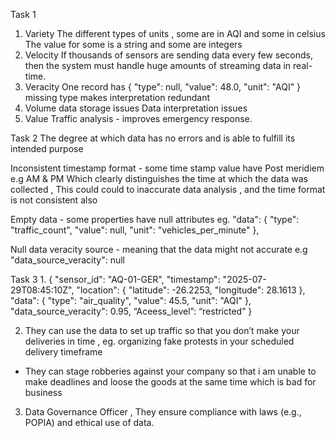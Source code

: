 Task 1
  1. Variety
The different types of units , some are in AQI and some in celsius 
            The value for some is a string and some are integers 
  2.   Velocity
     If thousands of sensors are sending data every few seconds, then the system must handle    huge amounts of streaming data in real-time.
  3.  Veracity
       One record has { "type": null, "value": 48.0, "unit": "AQI" }
 missing type makes interpretation redundant
4. Volume
         data storage issues 
Data interpretation issues 
 5.  Value
       Traffic analysis - improves emergency response.


Task 2 
 The degree at which data has no errors and is able to fulfill its intended purpose 

Inconsistent timestamp format  - some time stamp value have Post meridiem e.g AM & PM 
 Which clearly distinguishes the time at which the data was collected , This could could to inaccurate data analysis , and the time format is not consistent also 

Empty data - some properties have null attributes eg.    "data": { "type": "traffic_count", "value": null, "unit": "vehicles_per_minute" },

Null data veracity source -  meaning that the data might not accurate e.g  "data_source_veracity": null

Task 3 
1.
{
    "sensor_id": "AQ-01-GER",
    "timestamp": "2025-07-29T08:45:10Z",
    "location": { "latitude": -26.2253, "longitude": 28.1613 },
    "data": { "type": "air_quality", "value": 45.5, "unit": "AQI" },
    "data_source_veracity": 0.95,
    “Aceess_level”: “restricted”
  }

2.  They can use the data to set up traffic so that you don’t make your deliveries in time , eg. organizing fake protests in your scheduled delivery timeframe 
- They can stage robberies against your company so that i am unable to make deadlines and loose the goods at the same time which is bad for business
3. Data Governance Officer , They ensure compliance with laws (e.g., POPIA) and ethical use of data. 
